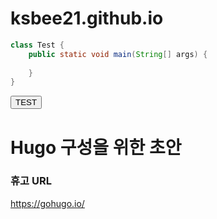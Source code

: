 # ksbee21.github.io

```java
class Test {
    public static void main(String[] args) {
        
    }
}
```

<script>
    function fnTest() {
        alert ( "This is test .... ");
    }

</script>
<button onClick="fnTest();">TEST</button>

# Hugo 구성을 위한 초안

### 휴고 URL
https://gohugo.io/

